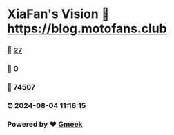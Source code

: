 # XiaFan's Vision :link: https://blog.motofans.club 
### :page_facing_up: [27](https://blog.motofans.club/tag.html) 
### :speech_balloon: 0 
### :hibiscus: 74507 
### :alarm_clock: 2024-08-04 11:16:15 
### Powered by :heart: [Gmeek](https://github.com/Meekdai/Gmeek)
